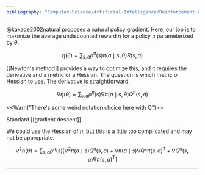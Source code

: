 ```yaml
---
bibliography: "Computer-Science/Artificial-Intelligence/Reinforcement-Learning/papers.bib"
---
```


@kakade2002natural proposes a natural policy gradient. Here, our job is to maximize the average undiscounted reward $\eta$ for a policy $\pi$ parameterized by $\theta$.

$$
\eta(\theta) = \sum_{s, a} \rho^\pi(s) \pi(a \mid s, \theta) R(s, a)
$$

[[Newton's method]] provides a way to optimize this, and it requires the derivative and a metric or a Hessian. The question is which metric or Hessian to use. The derivative is straightforward.

$$
\nabla \eta(\theta) = \sum_{s, a} \rho^\pi(s) \nabla \pi(a \mid s, \theta) Q^\pi(s, a)
$$

<<Warn("There's some weird notation choice here with Q")>>

Standard [[gradient descent]]

We could use the Hessian of $\eta$, but this is a little too complicated and may not be appropriate.

$$
\nabla^2 \eta(\theta) = \sum_{s,a} \rho^\pi(s)\left[ \nabla^2 \pi(a \mid s) Q^\pi(s, a) + \nabla \pi(a \mid s) \nabla Q\^\pi(s,a)^\mathsf{T} + \nabla Q^\pi(s,a)\nabla \pi(s,a)^\mathsf{T} \right]
$$

---